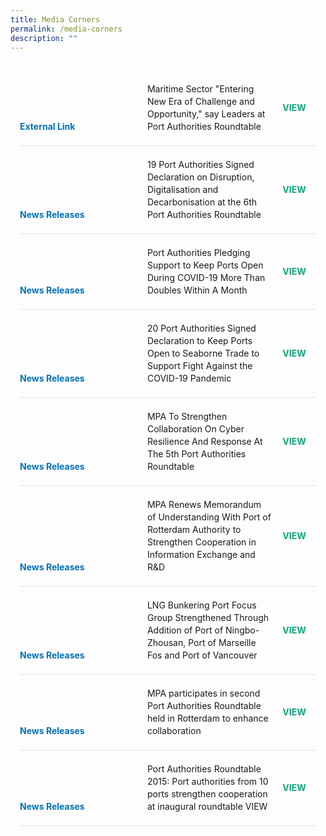 ```yaml
---
title: Media Corners
permalink: /media-corners
description: ""
---
```

<style>
	body {font-size:14px;line-height:1.42857143;}
	h1, h2, h3, h4, h5, h6 {line-height:1.1;}
	a[href$=".pdf"] {margin-left:0;}
	a[href$=".pdf"]:before {display:none;}
	.content p, .content li {margin:0 0 15px;font-size:inherit;line-height:inherit;}
	.mobile {display:block!important;}
	.desktop {display:none!important;}
	.navbar-end, .is-search-bar {display:none;}
	#main-content .bp-section {padding:0;}
	#main-content .bp-section-pagetitle {display:none;}
	#main-content .bp-container {width:100%;max-width:100%;min-height:250px;padding:0!important;}
	#main-content .bp-container .row {margin:0;}
	#main-content .bp-container .col {padding:0;}
	#main-content .col.is-8 {width:100%;margin:0;}
	#main-content .col.is-1 {display:none;}
	@media(min-width:1280px) {
		.mobile {display:none!important;}
		.desktop {display:block!important;}
	}
	
	.par-main {padding:35px 15px;margin:0 auto;}
	.par-main .par-list-none {list-style:none;margin:0;}
	@media(min-width:992px) {
		.par-main {max-width:970px;}
	}
	@media(min-width:1024px) {
		.par-main {padding:35px 0;}
	}
	@media(min-width:1440px) {
		.par-main {max-width:1280px;}
	}
	
	.media-lists>.entry {display:table;width:100%;padding:0 0 20px;margin:0 0 20px;border-bottom:1px solid #e3e3e3;}
	.media-item {display:table-cell;vertical-align:middle;}
	.media-type {display:block;margin:0 0 10px;color: #0071c0;font-weight: 700;}
	.media-title {display:block;}
	.media-link {display:table-cell;width:70px;vertical-align:middle;text-align:center;}
	.media-link>a {color: #0fa678;font-weight: 700;text-transform: uppercase;text-decoration:none;}
	.media-link>a[target="_blank"]:after {display:none;}
	@media(min-width:768px) {
		.media-type {display:inline-block;width:200px;margin:0;}
		.media-title {display:inline-block;width:calc(100% - 205px);}
	}
</style>
<div class="par-main">
	<div class="media-lists">
		<div class="entry">
			<div class="media-item">
				<div class="media-type">External Link</div>
				<div class="media-title">Maritime Sector "Entering New Era of Challenge and Opportunity," say Leaders at Port Authorities Roundtable</div>
			</div>
			<div class="media-link">
				<a href="https://www.adportsgroup.com/en/news-detail?id=-42" target="_blank">View</a>
			</div>
		</div>
		<div class="entry">
			<div class="media-item">
				<div class="media-type">News Releases</div>
				<div class="media-title">19 Port Authorities Signed Declaration on Disruption, Digitalisation and Decarbonisation at the 6th Port Authorities Roundtable</div>
			</div>
			<div class="media-link">
				<a href="https://www.mpa.gov.sg/media-centre/details/19-port-authorities-signed-declaration-on-disruption-digitalisation-and-decarbonisation-at-the-6th-port-authorities-roundtable" target="_blank">View</a>
			</div>
		</div>
		<div class="entry">
			<div class="media-item">
				<div class="media-type">News Releases</div>
				<div class="media-title">Port Authorities Pledging Support to Keep Ports Open During COVID-19 More Than Doubles Within A Month</div>
			</div>
			<div class="media-link">
				<a href="https://www.mpa.gov.sg/media-centre/details/port-authorities-pledging-support-to-keep-ports-open-during-covid-19-more-than-doubles-within-a-month" target="_blank">View</a>
			</div>
		</div>
		<div class="entry">
			<div class="media-item">
				<div class="media-type">News Releases</div>
				<div class="media-title">20 Port Authorities Signed Declaration to Keep Ports Open to Seaborne Trade to Support Fight Against the COVID-19 Pandemic</div>
			</div>
			<div class="media-link">
				<a href="https://www.mpa.gov.sg/media-centre/details/20-port-authorities-signed-declaration-to-keep-ports-open-to-seaborne-trade-to-support-fight-against-the-covid-19-pandemic" target="_blank">View</a>
			</div>
		</div>
		<div class="entry">
			<div class="media-item">
				<div class="media-type">News Releases</div>
				<div class="media-title">MPA To Strengthen Collaboration On Cyber Resilience And Response At The 5th Port Authorities Roundtable</div>
			</div>
			<div class="media-link">
				<a href="https://www.mpa.gov.sg/media-centre/details/mpa-to-strengthen-collaboration-on-cyber-resilience-and-response-at-the-5th-port-authorities-roundtable" target="_blank">View</a>
			</div>
		</div>
		<div class="entry">
			<div class="media-item">
				<div class="media-type">News Releases</div>
				<div class="media-title">MPA Renews Memorandum of Understanding With Port of Rotterdam Authority to Strengthen Cooperation in Information Exchange and R&D</div>
			</div>
			<div class="media-link">
				<a href="https://www.mpa.gov.sg/media-centre/details/mpa-renews-memorandum-of-understanding-with-port-of-rotterdam-authority-to-strengthen-cooperation-in-information-exchange-and-r-d" target="_blank">View</a>
			</div>
		</div>
		<div class="entry">
			<div class="media-item">
				<div class="media-type">News Releases</div>
				<div class="media-title">LNG Bunkering Port Focus Group Strengthened Through Addition of Port of Ningbo-Zhousan, Port of Marseille Fos and Port of Vancouver</div>
			</div>
			<div class="media-link">
				<a href="/files/MediaCorners/press-release-expansion-of-focus-group-latest-v5a-final.pdf" target="_blank">View</a>
			</div>
		</div>
		<div class="entry">
			<div class="media-item">
				<div class="media-type">News Releases</div>
				<div class="media-title">MPA participates in second Port Authorities Roundtable held in Rotterdam to enhance collaboration</div>
			</div>
			<div class="media-link">
				<a href="https://www.mpa.gov.sg/media-centre/details/mpa-participates-in-second-port-authorities-roundtable-held-in-rotterdam-to-enhance-collaboration" target="_blank">View</a>
			</div>
		</div>
		<div class="entry">
			<div class="media-item">
				<div class="media-type">News Releases</div>
				<div class="media-title">Port Authorities Roundtable 2015: Port authorities from 10 ports strengthen cooperation at inaugural roundtable	VIEW</div>
			</div>
			<div class="media-link">
				<a href="https://www.mpa.gov.sg/media-centre/details/port-authorities-roundtable-port-authorities-from-10-ports-strengthen-cooperation-at-inaugural-roundtable" target="_blank">View</a>
			</div>
		</div>
	</div>
</div>